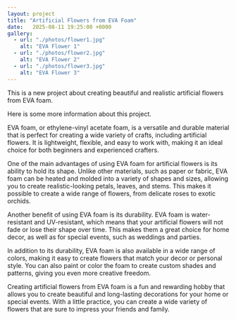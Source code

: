 ```yaml
---
layout: project
title: "Artificial Flowers from EVA Foam"
date:   2025-08-11 19:25:00 +0000
gallery:
  - url: "./photos/flower1.jpg"
    alt: "EVA Flower 1"
  - url: "./photos/flower2.jpg"
    alt: "EVA Flower 2"
  - url: "./photos/flower3.jpg"
    alt: "EVA Flower 3"
---
```


This is a new project about creating beautiful and realistic artificial flowers from EVA foam.

Here is some more information about this project.

EVA foam, or ethylene-vinyl acetate foam, is a versatile and durable material that is perfect for creating a wide variety of crafts, including artificial flowers. It is lightweight, flexible, and easy to work with, making it an ideal choice for both beginners and experienced crafters.

One of the main advantages of using EVA foam for artificial flowers is its ability to hold its shape. Unlike other materials, such as paper or fabric, EVA foam can be heated and molded into a variety of shapes and sizes, allowing you to create realistic-looking petals, leaves, and stems. This makes it possible to create a wide range of flowers, from delicate roses to exotic orchids.

Another benefit of using EVA foam is its durability. EVA foam is water-resistant and UV-resistant, which means that your artificial flowers will not fade or lose their shape over time. This makes them a great choice for home decor, as well as for special events, such as weddings and parties.

In addition to its durability, EVA foam is also available in a wide range of colors, making it easy to create flowers that match your decor or personal style. You can also paint or color the foam to create custom shades and patterns, giving you even more creative freedom.

Creating artificial flowers from EVA foam is a fun and rewarding hobby that allows you to create beautiful and long-lasting decorations for your home or special events. With a little practice, you can create a wide variety of flowers that are sure to impress your friends and family.
